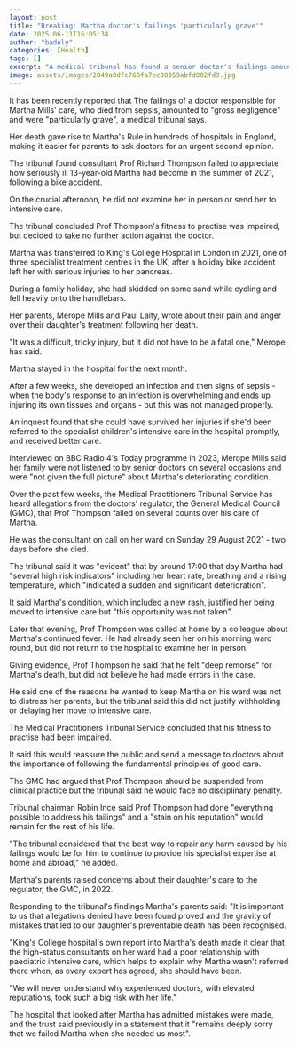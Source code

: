 ```yaml
---
layout: post
title: "Breaking: Martha doctor's failings 'particularly grave'"
date: 2025-06-11T16:05:34
author: "badely"
categories: [Health]
tags: []
excerpt: "A medical tribunal has found a senior doctor's failings amounted to gross negligence and misconduct."
image: assets/images/2849a0dfc760fa7ec38359abfd002fd9.jpg
---
```


It has been recently reported that The failings of a doctor responsible for Martha Mills' care, who died from sepsis, amounted to "gross negligence" and were "particularly grave", a medical tribunal says.

Her death gave rise to Martha's Rule in hundreds of hospitals in England, making it easier for parents to ask doctors for an urgent second opinion.

The tribunal found consultant Prof Richard Thompson failed to appreciate how seriously ill 13-year-old Martha had become in the summer of 2021, following a bike accident.

On the crucial afternoon, he did not examine her in person or send her to intensive care.

The tribunal concluded Prof Thompson's fitness to practise was impaired, but decided to take no further action against the doctor.

Martha was transferred to King's College Hospital in London in 2021, one of three specialist treatment centres in the UK, after a holiday bike accident left her with serious injuries to her pancreas. 

During a family holiday, she had skidded on some sand while cycling and fell heavily onto the handlebars.

Her parents, Merope Mills and Paul Laity, wrote about their pain and anger over their daughter's treatment following her death.

"It was a difficult, tricky injury, but it did not have to be a fatal one," Merope has said.

Martha stayed in the hospital for the next month.

After a few weeks, she developed an infection and then signs of sepsis - when the body's response to an infection is overwhelming and ends up injuring its own tissues and organs - but this was not managed properly.

An inquest found that she could have survived her injuries if she'd been referred to the specialist children's intensive care in the hospital promptly, and received better care.

Interviewed on BBC Radio 4's Today programme in 2023, Merope Mills said her family were not listened to by senior doctors on several occasions and were "not given the full picture" about Martha's deteriorating condition.

Over the past few weeks, the Medical Practitioners Tribunal Service has heard allegations from the doctors' regulator, the General Medical Council (GMC), that Prof Thompson failed on several counts over his care of Martha.

He was the consultant on call on her ward on Sunday 29 August 2021 - two days before she died.

The tribunal said it was "evident" that by around 17:00 that day Martha had "several high risk indicators" including her heart rate, breathing and a rising temperature, which "indicated a sudden and significant deterioration".

It said Martha's condition, which included a new rash, justified her being moved to intensive care but "this opportunity was not taken".

Later that evening, Prof Thompson was called at home by a colleague about Martha's continued fever. He had already seen her on his morning ward round, but did not return to the hospital to examine her in person.

Giving evidence, Prof Thompson he said that he felt "deep remorse" for Martha's death, but did not believe he had made errors in the case.

He said one of the reasons he wanted to keep Martha on his ward was not to distress her parents, but the tribunal said this did not justify withholding or delaying her move to intensive care.

The Medical Practitioners Tribunal Service concluded that his fitness to practise had been impaired.

It said this would reassure the public and send a message to doctors about the importance of following the fundamental principles of good care.

The GMC had argued that Prof Thompson should be suspended from clinical practice but the tribunal said he would face no disciplinary penalty. 

Tribunal chairman Robin Ince said Prof Thompson had done "everything possible to address his failings" and a "stain on his reputation" would remain for the rest of his life.

"The tribunal considered that the best way to repair any harm caused by his failings would be for him to continue to provide his specialist expertise at home and abroad," he added.

Martha's parents raised concerns about their daughter's care to the regulator, the GMC, in 2022.

Responding to the tribunal's findings Martha's parents said: "It is important to us that allegations denied have been found proved and the gravity of mistakes that led to our daughter's preventable death has been recognised. 

"King's College hospital's own report into Martha's death made it clear that the high-status consultants on her ward had a poor relationship with paediatric intensive care, which helps to explain why Martha wasn't referred there when, as every expert has agreed, she should have been.

"We will never understand why experienced doctors, with elevated reputations, took such a big risk with her life."

The hospital that looked after Martha has admitted mistakes were made, and the trust said previously in a statement that it "remains deeply sorry that we failed Martha when she needed us most".


